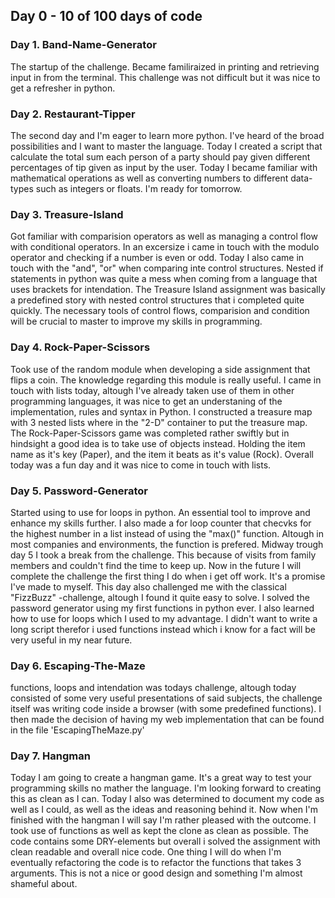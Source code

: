 ## Day 0 - 10 of 100 days of code

### Day 1. Band-Name-Generator

The startup of the challenge. Became familiraized in printing and retrieving input in from the terminal. This challenge was not difficult but it was nice to get a refresher in python.

### Day 2. Restaurant-Tipper

The second day and I'm eager to learn more python. I've heard of the broad possibilities and I want to master the language. Today I created a script that calculate the total sum each person of a party should pay given different percentages of tip given as input by the user. Today I became familiar with mathematical operations as well as converting numbers to different data-types such as integers or floats. I'm ready for tomorrow.

### Day 3. Treasure-Island

Got familiar with comparision operators as well as managing a control flow with conditional operators. In an excersize i came in touch with the modulo operator and checking if a number is even or odd. Today I also came in touch with the "and", "or" when comparing inte control structures. Nested if statements in python was quite a mess when coming from a language that uses brackets for intendation. The Treasure Island assignment was basically a predefined story with nested control structures that i completed quite quickly. The necessary tools of control flows, comparision and condition will be crucial to master to improve my skills in programming.

### Day 4. Rock-Paper-Scissors

Took use of the random module when developing a side assignment that flips a coin. The knowledge regarding this module is really useful. I came in touch with lists today, altough I've already taken use of them in other programming languages, it was nice to get an understaning of the implementation, rules and syntax in Python. I constructed a treasure map with 3 nested lists where in the "2-D" container to put the treasure map. The Rock-Paper-Scissors game was completed rather swiftly but in hindsight a good idea is to take use of objects instead. Holding the item name as it's key (Paper), and the item it beats as it's value (Rock). Overall today was a fun day and it was nice to come in touch with lists.

### Day 5. Password-Generator

Started using to use for loops in python. An essential tool to improve and enhance my skills further. I also made a for loop counter that checvks for the highest number in a list instead of using the "max()" function. Altough in most companies and environments, the function is prefered. Midway trough day 5 I took a break from the challenge. This because of visits from family members and couldn't find the time to keep up. Now in the future I will complete the challenge the first thing I do when i get off work. It's a promise I've made to myself. This day also challenged me with the classical "FizzBuzz" -challenge, altough I found it quite easy to solve. I solved the password generator using my first functions in python ever. I also learned how to use for loops which I used to my advantage. I didn't want to write a long script therefor i used functions instead which i know for a fact will be very useful in my near future.

### Day 6. Escaping-The-Maze

functions, loops and intendation was todays challenge, altough today consisted of some very useful presentations of said subjects, the challenge itself was writing code inside a browser (with some predefined functions). I then made the decision of having my web implementation that can be found in the file 'EscapingTheMaze.py'

### Day 7. Hangman

Today I am going to create a hangman game. It's a great way to test your programming skills no mather the language. I'm looking forward to creating this as clean as I can. Today I also was determined to document my code as well as I could, as well as the ideas and reasoning behind it. Now when I'm finished with the hangman I will say I'm rather pleased with the outcome. I took use of functions as well as kept the clone as clean as possible. The code contains some DRY-elements but overall i solved the assignment with clean readable and overall nice code. One thing I will do when I'm eventually refactoring the code is to refactor the functions that takes 3 arguments. This is not a nice or good design and something I'm almost shameful about.
